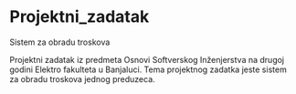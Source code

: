 # Projektni_zadatak
Sistem za obradu troskova

Projektni zadatak iz predmeta Osnovi Softverskog Inženjerstva na drugoj godini Elektro fakulteta u Banjaluci.
Tema projektnog zadatka jeste sistem za obradu troskova jednog preduzeca.


